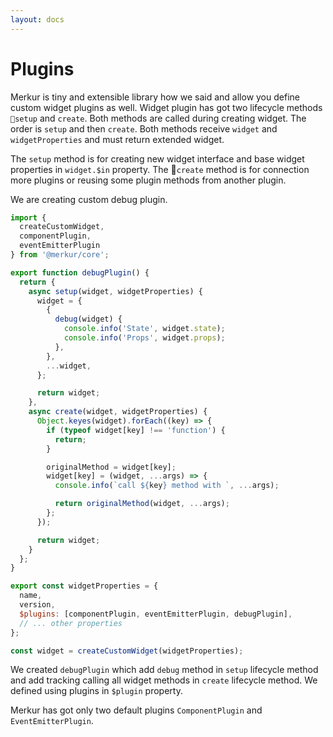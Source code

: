 ```yaml
---
layout: docs
---
```


# Plugins

Merkur is tiny and extensible library how we said and allow you define custom widget plugins as well. Widget plugin has got two lifecycle methods `setup` and `create`. Both methods are called during creating widget. The order is `setup` and then `create`. Both methods receive `widget` and `widgetProperties` and must return extended widget.

The `setup` method is for creating new widget interface and base widget properties in `widget.$in` property. The `create` method is for connection more plugins or reusing some plugin methods from another plugin. 

We are creating custom debug plugin.

```javascript
import {
  createCustomWidget,
  componentPlugin,
  eventEmitterPlugin
} from '@merkur/core';

export function debugPlugin() {
  return {
    async setup(widget, widgetProperties) {
      widget = {
        {
          debug(widget) {
            console.info('State', widget.state);
            console.info('Props', widget.props);
          },
        },
        ...widget,
      };

      return widget;
    },
    async create(widget, widgetProperties) {
      Object.keyes(widget).forEach((key) => {
        if (typeof widget[key] !== 'function') {
          return;
        }

        originalMethod = widget[key];
        widget[key] = (widget, ...args) => {
          console.info(`call ${key} method with `, ...args);

          return originalMethod(widget, ...args);
        };
      });

      return widget;
    }
  };
}

export const widgetProperties = {
  name,
  version,
  $plugins: [componentPlugin, eventEmitterPlugin, debugPlugin],
  // ... other properties
};

const widget = createCustomWidget(widgetProperties);
```

We created `debugPlugin` which add `debug` method in `setup` lifecycle method and add tracking calling all widget methods in `create` lifecycle method. We defined using plugins in `$plugin` property.

Merkur has got only two default plugins `ComponentPlugin` and `EventEmitterPlugin`.